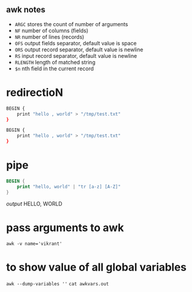 ## awk notes
- `ARGC` stores the count of number of arguments
- `NF` number of columns (fields)
- `NR` number of lines (records)
- `OFS` output fields separator, default value is space
- `ORS` output record separator, default value is newline
- `RS` input record separator, default value is newline
- `RLENGTH` length of matched string
- `$n` nth field in the current record
# redirectioN
```bash
BEGIN {
    print "hello , world" > "/tmp/test.txt"
}
```
```bash
BEGIN {
    print "hello , world" > "/tmp/test.txt"
}
```

# pipe
```awk
BEGIN {
    print "hello, world" | "tr [a-z] [A-Z]"
}
```
*output* HELLO, WORLD
# pass arguments to awk
`awk -v name='vikrant'` 
# to show value of all global variables
`awk --dump-variables ''`
`cat awkvars.out`
